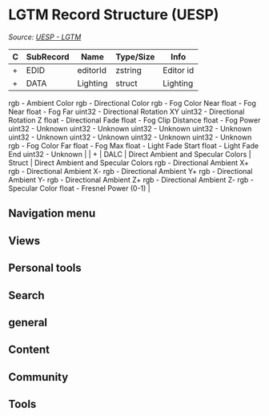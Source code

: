 # LGTM Record Structure (UESP)

*Source: [UESP - LGTM](https://en.uesp.net/wiki/Skyrim_Mod:Mod_File_Format/LGTM)*

| C | SubRecord | Name | Type/Size | Info |
| --- | --- | --- | --- | --- |
| + | EDID | editorId | zstring | Editor id |
| + | DATA | Lighting | struct | Lighting
rgb - Ambient Color
rgb - Directional Color
rgb - Fog Color Near
float - Fog Near
float - Fog Far
uint32 - Directional Rotation XY
uint32 - Directional Rotation Z
float - Directional Fade
float - Fog Clip Distance
float - Fog Power
uint32 - Unknown
uint32 - Unknown
uint32 - Unknown
uint32 - Unknown
uint32 - Unknown
uint32 - Unknown
uint32 - Unknown
uint32 - Unknown
rgb - Fog Color Far
float - Fog Max
float - Light Fade Start
float - Light Fade End
uint32 - Unknown |
| + | DALC | Direct Ambient and Specular Colors | Struct | Direct Ambient and Specular Colors
rgb - Directional Ambient X+
rgb - Directional Ambient X-
rgb - Directional Ambient Y+
rgb - Directional Ambient Y-
rgb - Directional Ambient Z+
rgb - Directional Ambient Z-
rgb - Specular Color
float - Fresnel Power (0-1) |

## Navigation menu

## Views

## Personal tools

## Search

## general

## Content

## Community

## Tools

